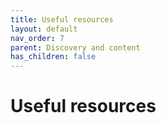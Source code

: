 ```yaml
---
title: Useful resources
layout: default
nav_order: 7
parent: Discovery and content
has_children: false
---
```


# Useful resources
